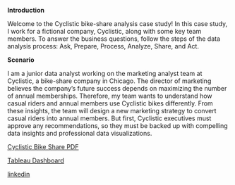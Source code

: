 **Introduction** 

Welcome to the Cyclistic bike-share analysis case study! In this case study, I work for a fictional company, Cyclistic, along with some key team members. To answer the business questions, follow the steps of the data analysis process: Ask, Prepare, Process, Analyze, Share, and Act. 

**Scenario** 

I am a junior data analyst working on the marketing analyst team at Cyclistic, a bike-share company in Chicago. The director of marketing believes the company’s future success depends on maximizing the number of annual memberships. Therefore, my team wants to understand how casual riders and annual members use Cyclistic bikes differently. From these insights, the team will design a new marketing strategy to convert casual riders into annual members. But first, Cyclistic executives must approve any recommendations, so they must be backed up with compelling data insights and professional data visualizations.

[Cyclistic Bike Share PDF](https://1drv.ms/b/s!AjyLUq7ShtSnq1vGqNQh-kAjK8sB?e=Iprby4)


[Tableau Dashboard](https://public.tableau.com/views/CyclisticBikeShareProject_17086262203330/Dashboard1?:language=en-US&:sid=&:display_count=n&:origin=viz_share_link)


[linkedin](https://www.linkedin.com/in/troy-edmonds-aa107b26a/)
